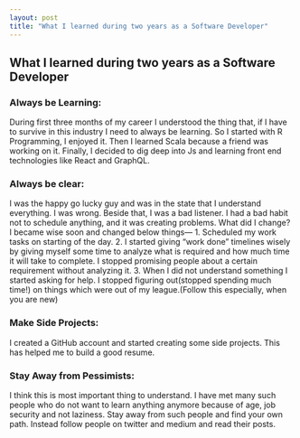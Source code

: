 ```yaml
---
layout: post
title: "What I learned during two years as a Software Developer"
---
```


## What I learned during two years as a Software Developer

### Always be Learning:  
During first three months of my career I understood the thing that, if I have to survive in this industry I need to always be learning. So I started with R Programming, I enjoyed it. Then I learned Scala because a friend was working on it. Finally, I decided to dig deep into Js and learning front end technologies like React and GraphQL.  

### Always be clear:  
I was the happy go lucky guy and was in the state that I understand everything. I was wrong. Beside that, I was a bad listener.  I had a bad habit not to schedule anything, and it was creating problems. What did I change? I became wise soon and changed below things— 1. Scheduled my work tasks on starting of the day.  2. I started giving “work done” timelines wisely by giving myself some time to  analyze what is required and how much time it will take to complete. I stopped promising people about a certain requirement without analyzing it. 3. When I did not understand something I started asking for help. I stopped figuring out(stopped spending much time!) on things which were out of my league.(Follow this especially, when you are new)

### Make Side Projects:   
I created a GitHub account and started creating some side projects. This has helped me to build a good resume.

### Stay Away from Pessimists:   
I think this is most important thing to understand. I have met many such people who do not want to learn anything anymore because of age, job security and not laziness. Stay away from such people and find your own path. Instead follow people on twitter and medium and read their posts.